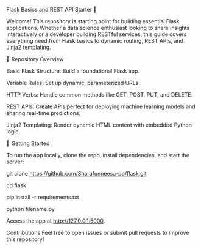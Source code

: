 Flask Basics and REST API Starter 🚀

Welcome! This repository is  starting point for building essential Flask applications. Whether a data science enthusiast looking to share insights interactively or a developer building RESTful services, this guide covers everything need from Flask basics to dynamic routing, REST APIs, and Jinja2 templating.

📂 Repository Overview

Basic Flask Structure: Build a foundational Flask app.

Variable Rules: Set up dynamic, parameterized URLs.

HTTP Verbs: Handle common methods like GET, POST, PUT, and DELETE.

REST APIs: Create APIs perfect for deploying machine learning models and sharing real-time predictions.

Jinja2 Templating: Render dynamic HTML content with embedded Python logic.

🚀 Getting Started

To run the app locally, clone the repo, install dependencies, and start the server:

git clone https://github.com/Sharafunneesa-pp/flask.git

cd flask

pip install -r requirements.txt

python filename.py

Access the app at http://127.0.0.1:5000.


Contributions
Feel free to open issues or submit pull requests to improve this repository!
